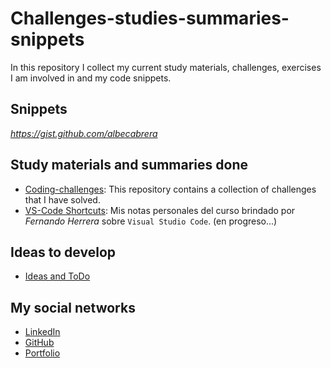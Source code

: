 # Challenges-studies-summaries-snippets


In this repository I collect my current study materials, challenges, exercises I am involved in and my code snippets.

## Snippets

_https://gist.github.com/albecabrera_

## Study materials and summaries done

- [Coding-challenges](https://github.com/albecabrera/coding-challenges): This repository contains a collection of challenges that I have solved.
- [VS-Code Shortcuts](https://github.com/albecabrera/devTalles---Visual-Studio-Code-Mejora-tu-velocidad-para-codificar): Mis notas personales del curso brindado por _Fernando Herrera_ sobre `Visual Studio Code`. (en progreso...)


## Ideas to develop

- [Ideas and ToDo]()

## My social networks

- [LinkedIn](https:///www.linkedin.com/in/alberto-cabrera-dev)
- [GitHub](https://github.com/albecabrera)
- [Portfolio](http://albertocabrera.de)
